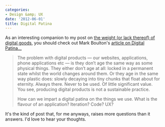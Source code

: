 ```yaml
---
categories:
- Design &amp; UX
date: '2012-06-01'
title: Digital Patina
---
```


As an interesting companion to my post on <a href="https://gomakethings.com/bridges/">the weight (or lack thereof) of digital goods</a>, you should check out Mark Boulton's <a href="http://www.markboulton.co.uk/journal/comments/digital-patina">article on Digital Patina...</a>

<blockquote>The problem with digital products — our websites, applications, phone applications etc — is they don’t age the same way as some physical things. They either don’t age at all: locked in a permanent state whilst the world changes around them. Or they age in the same way plastic does: slowly decaying into tiny chunks that float about for eternity. Always there. Never to be used. Of little significant value. You see, producing digital products is not a sustainable practice.

How can we impart a digital patina on the things we use. What is the flavour of an application? Iteration? Code? UX?</blockquote>

It's the kind of post that, for me anyways, raises more questions than it answers. I'd love to hear your thoughts.